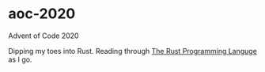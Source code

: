 # aoc-2020
Advent of Code 2020

Dipping my toes into Rust. Reading through [The Rust Programming Languge](https://doc.rust-lang.org/book/title-page.html) as I go.